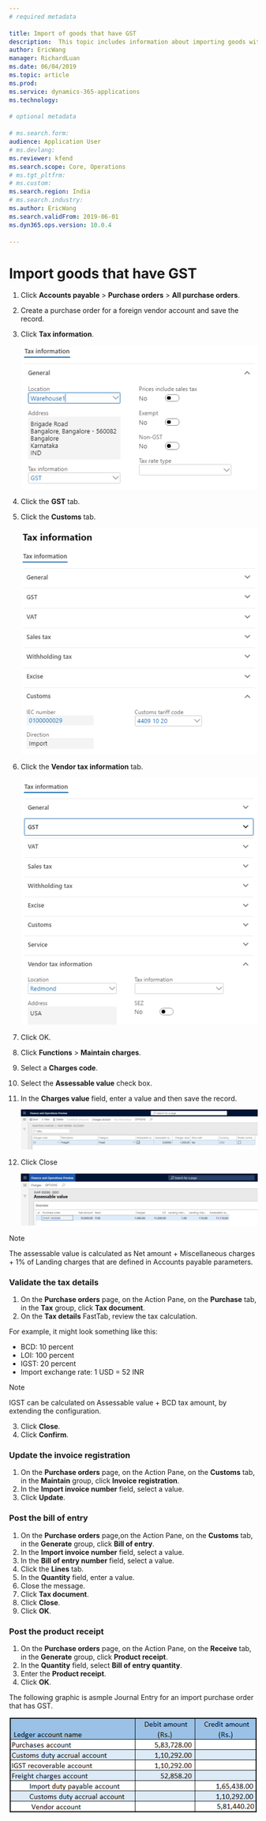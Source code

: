 ```yaml
---
# required metadata

title: Import of goods that have GST
description:  This topic includes information about importing goods with GST.
author: EricWang
manager: RichardLuan
ms.date: 06/04/2019
ms.topic: article
ms.prod: 
ms.service: dynamics-365-applications
ms.technology: 

# optional metadata

# ms.search.form: 
audience: Application User
# ms.devlang: 
ms.reviewer: kfend
ms.search.scope: Core, Operations
# ms.tgt_pltfrm: 
# ms.custom: 
ms.search.region: India
# ms.search.industry: 
ms.author: EricWang
ms.search.validFrom: 2019-06-01
ms.dyn365.ops.version: 10.0.4

---
```


# Import goods that have GST

1. Click **Accounts payable** \> **Purchase orders** \> **All purchase orders**.
2. Create a purchase order for a foreign vendor account and save the record.
3. Click **Tax information**.

   ![](media/Capture2019052101.PNG)

4. Click the **GST** tab.
5. Click the **Customs** tab.

   ![](media/Capture2019052104.PNG)

6. Click the **Vendor tax information** tab.

   ![](media/Capture2019052103.PNG)

7. Click OK.
8. Click **Functions** \> **Maintain charges**.
9. Select a **Charges code**.
10. Select the **Assessable value** check box.
11. In the **Charges value** field, enter a value and then save the record.

    ![](media/Capture2019052105.PNG)

12. Click Close

    ![](media/Capture2019052106.PNG)

> [!NOTE]
> The assessable value is calculated as Net amount + Miscellaneous charges + 1% of Landing charges that are defined in Accounts payable parameters.

### Validate the tax details

1. On the **Purchase orders** page, on the Action Pane, on the **Purchase** tab, in the **Tax** group, click **Tax document**.
2. On the **Tax details** FastTab, review the tax calculation.

For example, it might look something like this:

- BCD: 10 percent
- LOI: 100 percent
- IGST: 20 percent
- Import exchange rate: 1 USD = 52 INR

 > [!NOTE]
 > IGST can be calculated on Assessable value + BCD tax amount, by extending the configuration.

3. Click **Close**.
4. Click **Confirm**.

### Update the invoice registration

1. On the **Purchase orders** page, on the Action Pane, on the **Customs** tab, in the **Maintain** group, click **Invoice registration**.
2. In the **Import invoice number** field, select a value.
3. Click **Update**.

### Post the bill of entry

1. On the **Purchase orders** page,on the Action Pane, on the **Customs** tab, in the **Generate** group, click **Bill of entry**.
2. In the **Import invoice number** field, select a value.
3. In the **Bill of entry number** field, select a value.
4. Click the **Lines** tab.
5. In the **Quantity** field, enter a value.
6. Close the message.
7. Click **Tax document**.
8. Click **Close**.
9. Click **OK**.

### Post the product receipt

1. On the **Purchase orders** page, on the Action Pane, on the **Receive** tab, in the **Generate** group, click **Product receipt**.
2. In the **Quantity** field, select **Bill of entry quantity**.
3. Enter the **Product receipt**.
4. Click **OK**.

The following graphic is asmple Journal Entry for an import purchase order that has GST.

![](media/Annotation-2019-05-20-165539.png)
